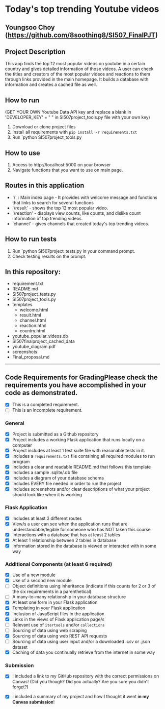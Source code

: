 
# Today's top trending Youtube videos

## Youngsoo Choy (https://github.com/8soothing8/SI507_FinalPJT)

## Project Description

This app finds the top 12 most popular videos on youtube in a certain country and gives detailed information of those videos.
A user can check the titles and creators of the most popular videos and reactions to them through links provided in the main homepage. 
It builds a database with information and creates a cached file as well. 

## How to run  

(GET YOUR OWN Youtube Data API key and replace a blank in 'DEVELOPER_KEY' = " " in SI507project_tools.py file with your own key)
1. Download or clone project files
2. Install all requirements with `pip install -r requirements.txt`
3. Run `python SI507project_tools.py

## How to use  

1. Access to  http://localhost:5000 on your browser
2. Navigate functions that you want to use on main page.

## Routes in this application   

- '/' : Main index page - It provides with welcome message and functions that links to search for several functions
- '/result' - shows the top 12 most popular video. 
- '/reaction' - displays view counts, like counts, and dislike count information of top trending videos.
- 'channel' - gives channels that created today's top trending videos.


## How to run tests
1. Run `python SI507project_tests.py in your command prompt. 
2. Check testing results on the prompt.

## In this repository:
- requirement.txt
- README.md
- SI507project_tests.py	
- SI507project_tools.py	
- templates
  - welcome.html
  - result.html
  - channel.html
  - reaction.html
  - country.html
- youtube_popular_videos.db
- SI507finalproject_cached_data
- youtube_diagram.pdf
- screenshots
- Final_proposal.md

---

## Code Requirements for GradingPlease check the requirements you have accomplished in your code as demonstrated.
-  [x] This is a completed requirement.
-  [ ] This is an incomplete requirement.

### General
-  [x] Project is submitted as a Github repository
-  [x] Project includes a working Flask application that runs locally on a computer
-  [x] Project includes at least 1 test suite file with reasonable tests in it.
-  [x] Includes a `requirements.txt` file containing all required modules to run program
-  [x] Includes a clear and readable README.md that follows this template
-  [x] Includes a sample .sqlite/.db file
-  [x] Includes a diagram of your database schema
-  [x] Includes EVERY file needed in order to run the project
-  [x] Includes screenshots and/or clear descriptions of what your project should look like when it is working

### Flask Application
-  [x] Includes at least 3 different routes
-  [x] View/s a user can see when the application runs that are understandable/legible for someone who has NOT taken this course
-  [x] Interactions with a database that has at least 2 tables
-  [x] At least 1 relationship between 2 tables in database
-  [x] Information stored in the database is viewed or interacted with in some way

### Additional Components (at least 6 required)
-  [x] Use of a new module
-  [x] Use of a second new module
-  [ ] Object definitions using inheritance (indicate if this counts for 2 or 3 of the six requirements in a parenthetical)
-  [ ] A many-to-many relationship in your database structure
-  [x] At least one form in your Flask application
-  [x] Templating in your Flask application
-  [x] Inclusion of JavaScript files in the application
-  [x] Links in the views of Flask application page/s
-  [ ] Relevant use of `itertools` and/or `collections`
-  [ ] Sourcing of data using web scraping
-  [x] Sourcing of data using web REST API requests
-  [ ] Sourcing of data using user input and/or a downloaded .csv or .json dataset
-  [x] Caching of data you continually retrieve from the internet in some way

### Submission
-  [x] I included a link to my GitHub repository with the correct permissions on Canvas! (Did you though? Did you actually? Are you sure you didn't forget?)
-  [x] I included a summary of my project and how I thought it went **in my Canvas submission**!

